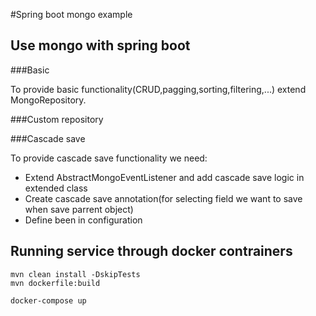 #Spring boot mongo example

## Use mongo with spring boot

###Basic

To provide basic functionality(CRUD,pagging,sorting,filtering,...) extend MongoRepository.

###Custom repository



###Cascade save

To provide cascade save functionality we need:

* Extend AbstractMongoEventListener and add cascade save logic in extended class
* Create cascade save annotation(for selecting field we want to save when save parrent object)
* Define been in configuration

## Running service through docker contrainers

```
mvn clean install -DskipTests
mvn dockerfile:build

docker-compose up
```